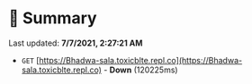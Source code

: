 # 📖 Summary
Last updated: **7/7/2021, 2:27:21 AM**

- `GET` [https://Bhadwa-sala.toxicblte.repl.co](https://Bhadwa-sala.toxicblte.repl.co) - **Down** (120225ms)
